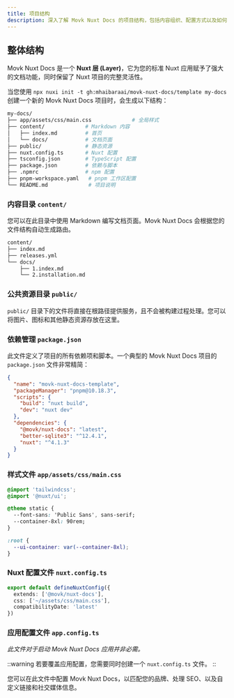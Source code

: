 ```yaml
---
title: 项目结构
description: 深入了解 Movk Nuxt Docs 的项目结构，包括内容组织、配置方式以及如何利用 Nuxt 的完整功能进行扩展。
---
```


## 整体结构

Movk Nuxt Docs 是一个 **Nuxt 层 (Layer)**，它为您的标准 Nuxt 应用赋予了强大的文档功能，同时保留了 Nuxt 项目的完整灵活性。

当您使用 `npx nuxi init -t gh:mhaibaraai/movk-nuxt-docs/template my-docs` 创建一个新的 Movk Nuxt Docs 项目时，会生成以下结构：

```bash
my-docs/
├── app/assets/css/main.css             # 全局样式
├── content/             # Markdown 内容
│   ├── index.md         # 首页
│   └── docs/            # 文档页面
├── public/              # 静态资源
├── nuxt.config.ts       # Nuxt 配置
├── tsconfig.json        # TypeScript 配置
├── package.json         # 依赖与脚本
├── .npmrc               # npm 配置
├── pnpm-workspace.yaml   # pnpm 工作区配置
└── README.md             # 项目说明
```

### 内容目录 `content/`

您可以在此目录中使用 Markdown 编写文档页面。Movk Nuxt Docs 会根据您的文件结构自动生成路由。

```bash
content/
├── index.md
├── releases.yml
└── docs/
    ├── 1.index.md
    └── 2.installation.md
```

### 公共资源目录 `public/`

`public/` 目录下的文件将直接在根路径提供服务，且不会被构建过程处理。您可以将图片、图标和其他静态资源存放在这里。

### 依赖管理 `package.json`

此文件定义了项目的所有依赖项和脚本。一个典型的 Movk Nuxt Docs 项目的 `package.json` 文件非常精简：

```json [package.json]
{
  "name": "movk-nuxt-docs-template",
  "packageManager": "pnpm@10.18.3",
  "scripts": {
    "build": "nuxt build",
    "dev": "nuxt dev"
  },
  "dependencies": {
    "@movk/nuxt-docs": "latest",
    "better-sqlite3": "^12.4.1",
    "nuxt": "^4.1.3"
  }
}
```

### 样式文件 `app/assets/css/main.css`

```css [app/assets/css/main.css]
@import 'tailwindcss';
@import '@nuxt/ui';

@theme static {
  --font-sans: 'Public Sans', sans-serif;
  --container-8xl: 90rem;
}

:root {
  --ui-container: var(--container-8xl);
}
```

### Nuxt 配置文件 `nuxt.config.ts`

```typescript [nuxt.config.ts]
export default defineNuxtConfig({
  extends: ['@movk/nuxt-docs'],
  css: ['~/assets/css/main.css'],
  compatibilityDate: 'latest'
})
```

### 应用配置文件 `app.config.ts`

*此文件对于启动 Movk Nuxt Docs 应用并非必需。*

::warning
若要覆盖应用配置，您需要同时创建一个 `nuxt.config.ts` 文件。
::

您可以在此文件中配置 Movk Nuxt Docs，以匹配您的品牌、处理 SEO、以及自定义链接和社交媒体信息。
